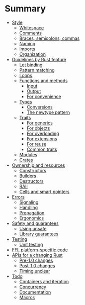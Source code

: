 # Summary

* [Style](style/README.md)
    * [Whitespace](style/whitespace.md)
    * [Comments](style/comments.md)
    * [Braces, semicolons, commas](style/braces.md)
    * [Naming](style/naming.md)
    * [Imports](style/imports.md)
    * [Organization](style/organization.md)
* [Guidelines by Rust feature](features/README.md)
    * [Let binding](features/let.md)
    * [Pattern matching](features/match.md)
    * [Loops](features/loops.md)
    * [Functions and methods](features/functions-and-methods/README.md)
        * [Input](features/functions-and-methods/input.md)
        * [Output](features/functions-and-methods/output.md)
        * [For convenience](features/functions-and-methods/convenience.md)
    * [Types](features/types/README.md)
        * [Conversions](features/types/conversions.md)
        * [The newtype pattern](features/types/newtype.md)
    * [Traits](features/traits/README.md)
        * [For generics](features/traits/generics.md)
        * [For objects](features/traits/objects.md)
        * [For overloading](features/traits/overloading.md)
        * [For extensions](features/traits/extensions.md)
        * [For reuse](features/traits/reuse.md)
        * [Common traits](features/traits/common.md)
    * [Modules](features/modules.md)
    * [Crates](features/crates.md)
* [Ownership and resources](ownership/README.md)
    * [Constructors](ownership/constructors.md)
    * [Builders](ownership/builders.md)
    * [Destructors](ownership/destructors.md)
    * [RAII](ownership/raii.md)
    * [Cells and smart pointers](ownership/cell-smart.md)
* [Errors](errors/README.md)
    * [Signaling](errors/signaling.md)
    * [Handling](errors/handling.md)
    * [Propagation](errors/propagation.md)
    * [Ergonomics](errors/ergonomics.md)
* [Safety and guarantees](safety/README.md)
    * [Using unsafe](safety/unsafe.md)
    * [Library guarantees](safety/lib-guarantees.md)
* [Testing](testing/README.md)
    * [Unit testing](testing/unit.md)
* [FFI, platform-specific code](platform.md)
* [APIs for a changing Rust](changing/README.md)
    * [Pre-1.0 changes](changing/pre-1.0.md)
    * [Post-1.0 changes](changing/post-1.0.md)
    * [Timing unclear](changing/unclear.md)
* [Todo]()
    * [Containers and iteration]()
    * [Concurrency]()
    * [Documentation]()
    * [Macros]()
